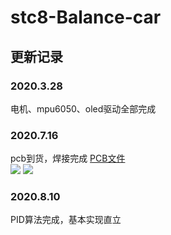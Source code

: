 # stc8-Balance-car
## 更新记录
### 2020.3.28
电机、mpu6050、oled驱动全部完成
### 2020.7.16
pcb到货，焊接完成
[PCB文件]()  
![](https://github.com/Wangyabin-sss/stc8-Balance-car/blob/master/images/car-0.jpg) 
![](https://github.com/Wangyabin-sss/stc8-Balance-car/blob/master/images/car-1.jpg) 
### 2020.8.10
PID算法完成，基本实现直立

